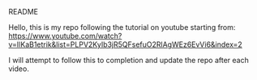 README

Hello, this is my repo following the tutorial on youtube starting from:
https://www.youtube.com/watch?v=IlKaB1etrik&list=PLPV2KyIb3jR5QFsefuO2RlAgWEz6EvVi6&index=2

I will attempt to follow this to completion and update the repo after each video.